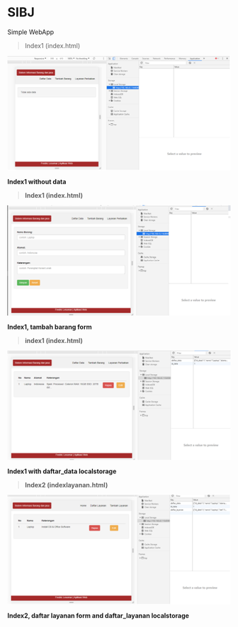 # SIBJ
Simple WebApp

> Index1 (index.html)
  <img src="https://raw.githubusercontent.com/fredriclesomar/sibj/master/image/index1_localstorage.png" width="750" title="Tampilan Home">
</p>
<b>Index1 without data<b/>

> Index1 (index.html)
  <img src="https://raw.githubusercontent.com/fredriclesomar/sibj/master/image/index1_tambahbarang.png" width="750" title="Tambah data">
</p>
<b>Index1, tambah barang form<b/>

> index1 (index.html)
  <img src="https://raw.githubusercontent.com/fredriclesomar/sibj/master/image/index1_daftarbarang.png" width="750" title="Tampilan Home(Daftar Barang)">
</p>
<b>Index1 with daftar_data localstorage<b/>

> Index2 (indexlayanan.html)
  <img src="https://raw.githubusercontent.com/fredriclesomar/sibj/master/image/index2_daftarlayanan.png" width="750" title="Tampilan Databases">
</p>
<b>Index2, daftar layanan form and daftar_layanan localstorage<b/>

